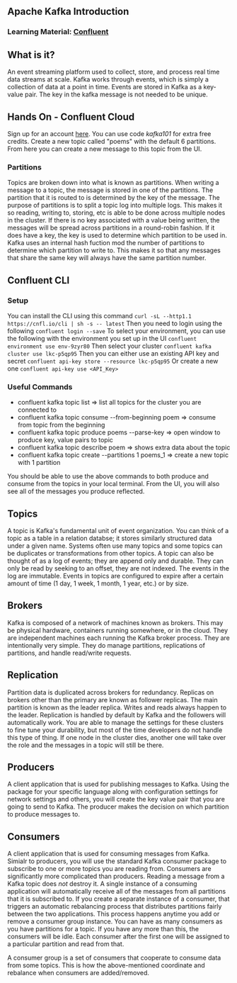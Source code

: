 ## Apache Kafka Introduction

### Learning Material: [Confluent](https://www.youtube.com/playlist?list=PLa7VYi0yPIH0KbnJQcMv5N9iW8HkZHztH)

## What is it?
An event streaming platform used to collect, store, and process real time data streams at scale. Kafka
works through events, which is simply a collection of data at a point in time. Events are stored in Kafka
as a key-value pair. The key in the kafka message is not needed to be unique.

## Hands On - Confluent Cloud
Sign up for an account [here](https://confluent.cloud/home). You can use code *kafka101* for extra free
credits. Create a new topic called "poems" with the default 6 partitions. From here you can create a new
message to this topic from the UI.

### Partitions
Topics are broken down into what is known as partitions. When writing a message to a topic, the message is 
stored in one of the partitions. The partition that it is routed to is determined by the key of the message.
The purpose of partitions is to split a topic log into multiple logs. This makes it so reading, writing to,
storing, etc is able to be done across multiple nodes in the cluster. If there is no key associated with a
value being written, the messages will be spread across partitions in a round-robin fashion. If it does have
a key, the key is used to determine which partition to be used in. Kafka uses an internal hash fuction mod
the number of partitions to determine which partition to write to. This makes it so that any messages that
share the same key will always have the same partition number.

## Confluent CLI
### Setup
You can install the CLI using this command
`curl -sL --http1.1 https://cnfl.io/cli | sh -s -- latest`
Then you need to login using the following
`confluent login --save`
To select your environment, you can use the following with the environment you set up in the UI
`confluent environment use env-9zyr80`
Then select your cluster
`confluent kafka cluster use lkc-p5qp95`
Then you can either use an existing API key and secret
`confluent api-key store --resource lkc-p5qp95`
Or create a new one
`confluent api-key use <API_Key>`

### Useful Commands
- confluent kafka topic list                          => list all topics for the cluster you are connected to
- confluent kafka topic consume --from-beginning poem => consume from topic from the beginning
- confluent kafka topic produce poems --parse-key     => open window to produce key, value pairs to topic
- confluent kafka topic describe poem                 => shows extra data about the topic
- confluent kafka topic create --partitions 1 poems_1 => create a new topic with 1 partition

You should be able to use the above commands to both produce and consume from the topics in your local terminal.
From the UI, you will also see all of the messages you produce reflected.

## Topics
A topic is Kafka's fundamental unit of event organization. You can think of a topic as a table in a relation databse;
it stores similarly structured data under a given name. Systems often use many topics and some topics can be duplicates
or transformations from other topics. A topic can also be thought of as a log of events; they are append only and
durable. They can only be read by seeking to an offset, they are not indexed. The events in the log are immutable. Events
in topics are configured to expire after a certain amount of time (1 day, 1 week, 1 month, 1 year, etc.) or by size.

## Brokers
Kafka is composed of a network of machines known as brokers. This may be physical hardware, containers running somewhere,
or in the cloud. They are independent machines each running the Kafka broker process. They are intentionally very simple.
They do manage partitions, replications of partitions, and handle read/write requests.

## Replication
Partition data is duplicated across brokers for redundancy. Replicas on brokers other than the primary are known as
follower replicas. The main partition is known as the leader replica. Writes and reads always happen to the leader.
Replication is handled by default by Kafka and the followers will automatically work. You are able to manage the settings
for these clusters to fine tune your durability, but most of the time developers do not handle this type of thing. If one
node in the cluster dies, another one will take over the role and the messages in a topic will still be there.

## Producers
A client application that is used for publishing messages to Kafka. Using the package for your specific language along
with configuration settings for network settings and others, you will create the key value pair that you are going to
send to Kafka. The producer makes the decision on which partition to produce messages to.

## Consumers
A client application that is used for consuming messages from Kafka. Simialr to producers, you will use the standard
Kafka consumer package to subscribe to one or more topics you are reading from. Consumers are significantly more
complicated than producers. Reading a message from a Kafka topic does *not* destroy it. A single instance of a consuming
application will automatically receive all of the messages from all partitions that it is subscribed to. If you create
a separate instance of a consumer, that triggers an automatic rebalancing process that distributes partitions fairly
between the two applications. This process happens anytime you add or remove a consumer group instance. You can have as
many consumers as you have partitions for a topic. If you have any more than this, the consumers will be idle. Each consumer
after the first one will be assigned to a particular partition and read from that.

A consumer group is a set of consumers that cooperate to consume data from some topics. This is how the above-mentioned
coordinate and rebalance when consumers are added/removed.